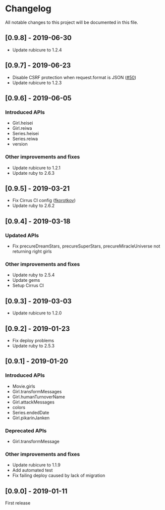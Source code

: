 Changelog
=========

All notable changes to this project will be documented in this file.

## [0.9.8] - 2019-06-30

- Update rubicure to 1.2.4

## [0.9.7] - 2019-06-23

- Disable CSRF protection when request.format is JSON ([#50](https://github.com/seaki/rubicure-graphql/pull/50))
- Update rubicure to 1.2.3

## [0.9.6] - 2019-06-05

### Introduced APIs

- Girl.heisei
- Girl.reiwa
- Series.heisei
- Series.reiwa
- version

### Other improvements and fixes

- Update rubicure to 1.2.1
- Update ruby to 2.6.3

## [0.9.5] - 2019-03-21

- Fix Cirrus CI config ([fkorotkov](https://github.com/seaki/rubicure-graphql/pull/37))
- Update ruby to 2.6.2

## [0.9.4] - 2019-03-18

### Updated APIs

- Fix precureDreamStars, precureSuperStars, precureMiracleUniverse not returning right girls

### Other improvements and fixes

- Update ruby to 2.5.4
- Update gems
- Setup Cirrus CI

## [0.9.3] - 2019-03-03

- Update rubicure to 1.2.0

## [0.9.2] - 2019-01-23

- Fix deploy problems
- Update ruby to 2.5.3

## [0.9.1] - 2019-01-20

### Introduced APIs

- Movie.girls
- Girl.transformMessages
- Girl.humanTurnoverName
- Girl.attackMessages
- colors
- Series.endedDate
- Girl.pikarinJanken

### Deprecated APIs

- Girl.transformMessage

### Other improvements and fixes

- Update rubicure to 1.1.9
- Add automated test
- Fix failing deploy caused by lack of migration

## [0.9.0] - 2019-01-11

First release
